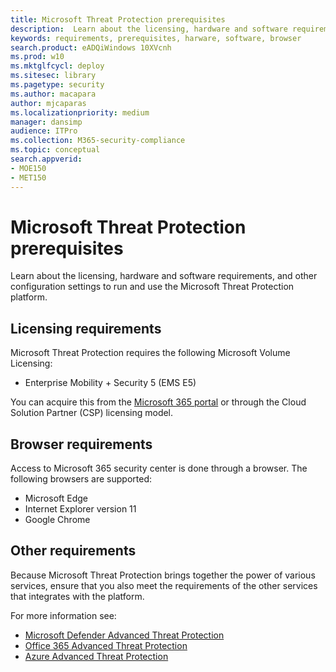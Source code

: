 ```yaml
---
title: Microsoft Threat Protection prerequisites
description:  Learn about the licensing, hardware and software requirements, and other configuration settings for Microsoft Threat Protection 
keywords: requirements, prerequisites, harware, software, browser
search.product: eADQiWindows 10XVcnh
ms.prod: w10
ms.mktglfcycl: deploy
ms.sitesec: library
ms.pagetype: security
ms.author: macapara
author: mjcaparas
ms.localizationpriority: medium
manager: dansimp
audience: ITPro
ms.collection: M365-security-compliance 
ms.topic: conceptual
search.appverid: 
- MOE150
- MET150
---
```


# Microsoft Threat Protection prerequisites

Learn about the licensing, hardware and software requirements, and other configuration settings to run and use the Microsoft Threat Protection platform.


## Licensing requirements
Microsoft Threat Protection requires the following Microsoft Volume Licensing:

- Enterprise Mobility + Security 5 (EMS E5) 

You can acquire this from the [Microsoft 365 portal](https://www.microsoft.com/enterprise-mobility-security/compare-plans-and-pricing) or through the Cloud Solution Partner (CSP) licensing model.

## Browser requirements
Access to Microsoft 365 security center is done through a browser. The following browsers are supported:

- Microsoft Edge
- Internet Explorer version 11
- Google Chrome


## Other requirements
Because Microsoft Threat Protection brings together the power of various services, ensure that you also meet the requirements of the other services that integrates with the platform. 

For more information see:
- [Microsoft Defender Advanced Threat Protection](https://docs.microsoft.com/windows/security/threat-protection/microsoft-defender-atp/microsoft-defender-advanced-threat-protection)
- [Office 365 Advanced Threat Protection](https://docs.microsoft.com/office365/securitycompliance/office-365-atp)
- [Azure Advanced Threat Protection](https://docs.microsoft.com/en-us/azure-advanced-threat-protection/)


